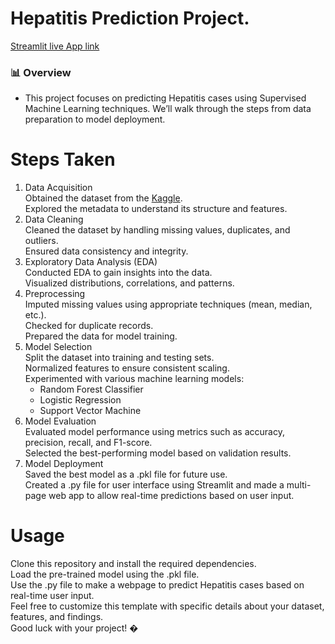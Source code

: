 # Hepatitis Prediction Project.
[Streamlit live App link](https://hepatitis-prediction-webapp.streamlit.app/)

### 📊 Overview
- This project focuses on predicting Hepatitis cases using Supervised Machine Learning techniques. We’ll walk through the steps from data preparation to model deployment.

# Steps Taken
1. Data Acquisition\
    Obtained the dataset from the [Kaggle](https://www.kaggle.com/datasets/mragpavank/hepatitis-dataset).\
    Explored the metadata to understand its structure and features.
2. Data Cleaning\
    Cleaned the dataset by handling missing values, duplicates, and outliers.\
    Ensured data consistency and integrity.
3. Exploratory Data Analysis (EDA)\
    Conducted EDA to gain insights into the data.\
    Visualized distributions, correlations, and patterns.
4. Preprocessing\
    Imputed missing values using appropriate techniques (mean, median, etc.).\
    Checked for duplicate records.\
    Prepared the data for model training.
5. Model Selection\
    Split the dataset into training and testing sets.\
    Normalized features to ensure consistent scaling.\
    Experimented with various machine learning models:
     - Random Forest Classifier
     - Logistic Regression
     - Support Vector Machine
6. Model Evaluation\
    Evaluated model performance using metrics such as accuracy, precision, recall, and F1-score.\
    Selected the best-performing model based on validation results.
7. Model Deployment\
    Saved the best model as a .pkl file for future use.\
    Created a .py file for user interface using Streamlit and made a multi-page web app to allow real-time predictions based on user input.

# Usage

Clone this repository and install the required dependencies.\
Load the pre-trained model using the .pkl file.\
Use the .py file to make a webpage to predict Hepatitis cases based on real-time user input.\
Feel free to customize this template with specific details about your dataset, features, and findings.\
Good luck with your project! �
